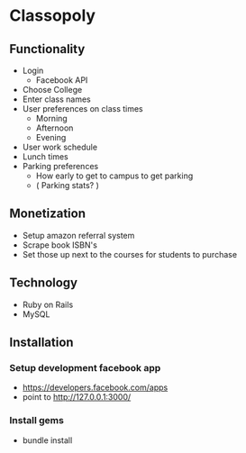 Classopoly
====================================

## Functionality
- Login
  * Facebook API 
- Choose College
- Enter class names
- User preferences on class times
  * Morning
  * Afternoon
  * Evening
- User work schedule
- Lunch times
- Parking preferences
  * How early to get to campus to get parking
  * ( Parking stats? )
    
## Monetization
- Setup amazon referral system
- Scrape book ISBN's
- Set those up next to the courses for students to purchase


## Technology
- Ruby on Rails
- MySQL

## Installation

### Setup development facebook app
- https://developers.facebook.com/apps
- point to http://127.0.0.1:3000/

### Install gems
- bundle install 


